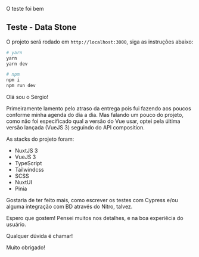 O teste foi bem

## Teste - Data Stone

O projeto será rodado em `http://localhost:3000`, siga as instruções abaixo:

```bash
# yarn
yarn
yarn dev

# npm
npm i
npm run dev
```

Olá sou o Sérgio! 

Primeiramente lamento pelo atraso da entrega pois fui fazendo aos poucos conforme minha agenda do dia a dia.
Mas falando um pouco do projeto, como não foi especificado qual a versão do Vue usar, optei pela última versão lançada (VueJS 3) seguindo do API composition. 

As stacks do projeto foram:
- NuxtJS 3
- VueJS 3
- TypeScript
- Tailwindcss
- SCSS
- NuxtUI
- Pinia

Gostaria de ter feito mais, como escrever os testes com Cypress e/ou alguma integração com BD através do Nitro, talvez.

Espero que gostem! Pensei muitos nos detalhes, e na boa experiêcia do usuário. 

Qualquer dúvida é chamar!

Muito obrigado!

